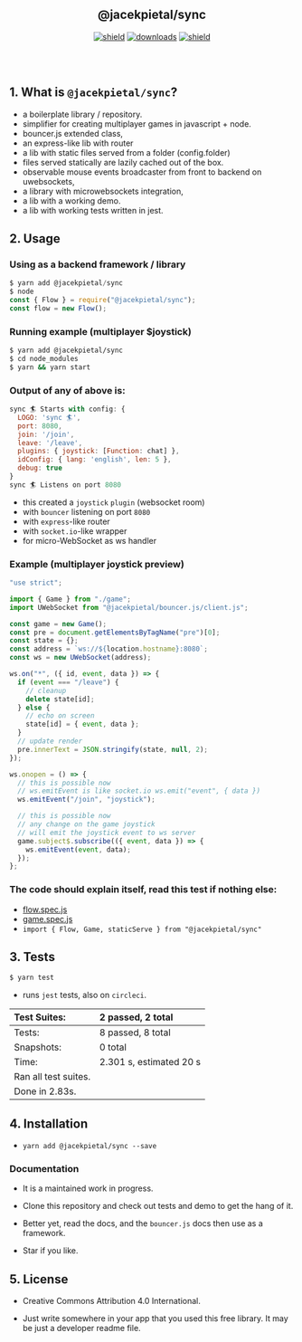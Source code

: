 <h2 align="center">
  @jacekpietal/sync
</h2>

<p align="center">
  <a href="https://badge.fury.io/js/%40jacekpietal%2Fsync"><img src="https://badge.fury.io/js/%40jacekpietal%2Fsync.svg" alt="shield" /></a>
  <a href="https://www.npmjs.com/package/@jacekpietal/sync"><img src="https://img.shields.io/npm/dt/@jacekpietal/sync.svg?style=flat-square" alt="downloads" /></a>
  <a href="https://circleci.com/gh/Prozi/sync"><img src="https://circleci.com/gh/Prozi/sync.svg?style=shield" alt="shield" /></a>
</p>

<br/><br/>

## 1. What is `@jacekpietal/sync`?

- a boilerplate library / repository.
- simplifier for creating multiplayer games in javascript + node.
- bouncer.js extended class,
- an express-like lib with router
- a lib with static files served from a folder (config.folder)
- files served statically are lazily cached out of the box.
- observable mouse events broadcaster from front to backend on uwebsockets,
- a library with microwebsockets integration,
- a lib with a working demo.
- a lib with working tests written in jest.

## 2. Usage

### Using as a backend framework / library

```javascript
$ yarn add @jacekpietal/sync
$ node
const { Flow } = require("@jacekpietal/sync");
const flow = new Flow();
```

### Running example (multiplayer \$joystick)

```bash
$ yarn add @jacekpietal/sync
$ cd node_modules
$ yarn && yarn start
```

### Output of any of above is:

```javascript
sync 🏄 Starts with config: {
  LOGO: 'sync 🏄',
  port: 8080,
  join: '/join',
  leave: '/leave',
  plugins: { joystick: [Function: chat] },
  idConfig: { lang: 'english', len: 5 },
  debug: true
}
sync 🏄 Listens on port 8080
```

- this created a `joystick` `plugin` (websocket room)
- with `bouncer` listening on port `8080`
- with `express`-like router
- with `socket.io`-like wrapper
- for micro-WebSocket as ws handler

### Example (multiplayer joystick preview)

```javascript
"use strict";

import { Game } from "./game";
import UWebSocket from "@jacekpietal/bouncer.js/client.js";

const game = new Game();
const pre = document.getElementsByTagName("pre")[0];
const state = {};
const address = `ws://${location.hostname}:8080`;
const ws = new UWebSocket(address);

ws.on("*", ({ id, event, data }) => {
  if (event === "/leave") {
    // cleanup
    delete state[id];
  } else {
    // echo on screen
    state[id] = { event, data };
  }
  // update render
  pre.innerText = JSON.stringify(state, null, 2);
});

ws.onopen = () => {
  // this is possible now
  // ws.emitEvent is like socket.io ws.emit("event", { data })
  ws.emitEvent("/join", "joystick");

  // this is possible now
  // any change on the game joystick
  // will emit the joystick event to ws server
  game.subject$.subscribe(({ event, data }) => {
    ws.emitEvent(event, data);
  });
};
```

### The code should explain itself, read this test if nothing else:

- [flow.spec.js](lib/flow.spec.js)
- [game.spec.js](lib/game.spec.js)
- `import { Flow, Game, staticServe } from "@jacekpietal/sync"`

## 3. Tests

```bash
$ yarn test
```

- runs `jest` tests, also on `circleci`.

| Test Suites:         | 2 passed, 2 total       |
| :------------------- | :---------------------- |
| Tests:               | 8 passed, 8 total       |
| Snapshots:           | 0 total                 |
| Time:                | 2.301 s, estimated 20 s |
| Ran all test suites. |
| Done in 2.83s.       |

## 4. Installation

- `yarn add @jacekpietal/sync --save`

### Documentation

- It is a maintained work in progress.

- Clone this repository and check out tests and demo to get the hang of it.

- Better yet, read the docs, and the `bouncer.js` docs then use as a framework.

- Star if you like.

## 5. License

- Creative Commons Attribution 4.0 International.

- Just write somewhere in your app that you used this free library. It may be just a developer readme file.
